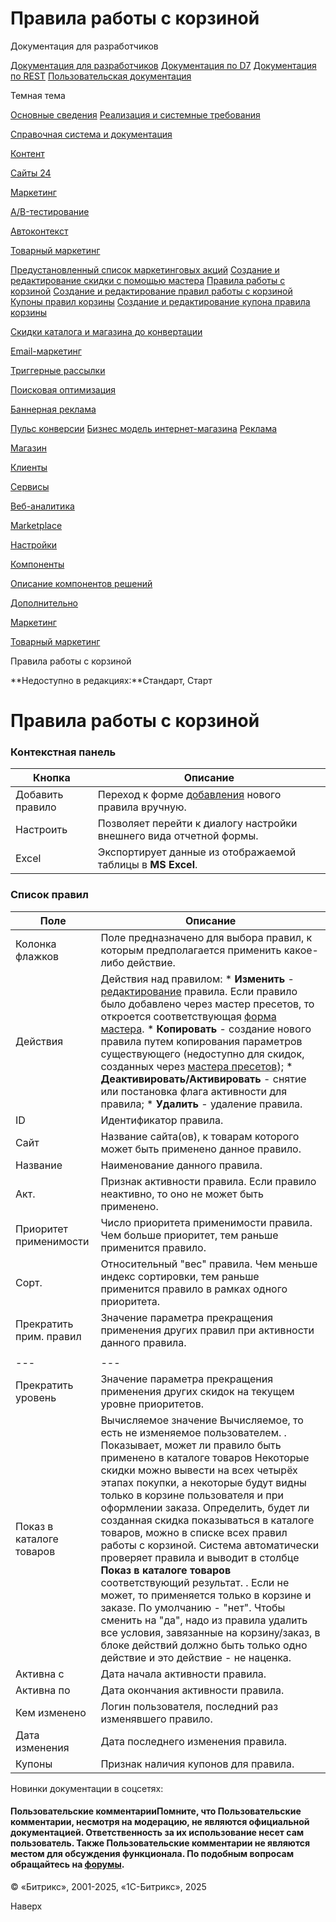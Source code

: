 # Правила работы с корзиной

Документация для разработчиков

[Документация для разработчиков](https://dev.1c-bitrix.ru/api_help/)
[Документация по D7](https://dev.1c-bitrix.ru/api_d7/)
[Документация по REST](https://dev.1c-bitrix.ru/rest_help/)
[Пользовательская документация](https://dev.1c-bitrix.ru/user_help/)

Темная тема

[Основные сведения](/user_help/index.php)
[Реализация и системные требования](/user_help/reqintro.php)

[Справочная система и документация](/user_help/help/index.php)

[Контент](/user_help/content/index.php)

[Сайты 24](/user_help/sites24/index.php)

[Маркетинг](/user_help/marketing/index.php)

[A/B-тестирование](/user_help/marketing/ab_testing/index.php)

[Автоконтекст](/user_help/marketing/context_adv/index.php)

[Товарный маркетинг](/user_help/marketing/discounts/index.php)

[Предустановленный список маркетинговых акций](/user_help/marketing/discounts/sale_discount_preset_list.php)
[Создание и редактирование скидки с помощью мастера](/user_help/marketing/discounts/sale_discount_preset_detail.php)
[Правила работы с корзиной](/user_help/marketing/discounts/sale_discount.php)
[Создание и редактирование правил работы с корзиной](/user_help/marketing/discounts/sale_discount_edit.php)
[Купоны правил корзины](/user_help/marketing/discounts/sale_discount_coupons.php)
[Создание и редактирование купона правила корзины](/user_help/marketing/discounts/sale_discount_coupon_edit.php)

[Скидки каталога и магазина до конвертации](/user_help/marketing/discounts/marketing_old/index.php)

[Email-маркетинг](/user_help/marketing/sender/index.php)

[Триггерные рассылки](/user_help/marketing/triggered_emails/index.php)

[Поисковая оптимизация](/user_help/marketing/seo/index.php)

[Баннерная реклама](/user_help/marketing/advertising/index.php)

[Пульс конверсии](/user_help/marketing/conversion_pulse.php)
[Бизнес модель интернет-магазина](/user_help/marketing/web_store_business_model.php)
[Реклама](/user_help/marketing/ads.php)

[Магазин](/user_help/store/index.php)

[Клиенты](/user_help/clients/index.php)

[Сервисы](/user_help/service/index.php)

[Веб-аналитика](/user_help/statistic/index.php)

[Marketplace](/user_help/marketplace/index.php)

[Настройки](/user_help/settings/index.php)

[Компоненты](/user_help/components/index.php)

[Описание компонентов решений](/user_help/description_decisions/index.php)

[Дополнительно](/user_help/additional/index.php)

[Маркетинг](/user_help/marketing/index.php)

[Товарный маркетинг](/user_help/marketing/discounts/index.php)

Правила работы с корзиной

**Недоступно в редакциях:**Стандарт, Старт

# Правила работы с корзиной

### Контекстная панель

| Кнопка | Описание |
| --- | --- |
| Добавить правило | Переход к форме [добавления](/user_help/marketing/discounts/sale_discount_edit.php) нового правила вручную. |
| Настроить | Позволяет перейти к диалогу настройки внешнего вида отчетной формы. |
| Excel | Экспортирует данные из отображаемой таблицы в **MS Excel**. |

### Список правил

| Поле | Описание |
| --- | --- |
| Колонка флажков | Поле предназначено для выбора правил, к которым предполагается применить какое-либо действие. |
| Действия | Действия над правилом:  * **Изменить** - [редактирование](/user_help/marketing/discounts/sale_discount_edit.php) правила. Если правило было добавлено через мастер пресетов, то откроется соответствующая [форма мастера](/user_help/marketing/discounts/sale_discount_preset_detail.php). * **Копировать** - создание нового правила путем копирования параметров существующего (недоступно для скидок, созданных через [мастера пресетов](/user_help/marketing/discounts/sale_discount_preset_list.php)); * **Деактивировать/Активировать** - снятие или постановка флага активности для правила; * **Удалить** - удаление правила. |
| ID | Идентификатор правила. |
| Сайт | Название сайта(ов), к товарам которого может быть применено данное правило. |
| Название | Наименование данного правила. |
| Акт. | Признак активности правила. Если правило неактивно, то оно не может быть применено. |
| Приоритет применимости | Число приоритета применимости правила. Чем больше приоритет, тем раньше применится правило. |
| Сорт. | Относительный "вес" правила. Чем меньше индекс сортировки, тем раньше применится правило в рамках одного приоритета. |
| Прекратить прим. правил | Значение параметра прекращения применения других правил при активности данного правила. |
||  |  |
| --- | --- |
| Прекратить уровень | Значение параметра прекращения применения других скидок на текущем уровне приоритетов. |
| Показ в каталоге товаров | Вычисляемое значение    Вычисляемое, то есть не изменяемое пользователем. . Показывает, может ли правило быть применено в каталоге товаров    Некоторые скидки можно вывести на всех четырёх этапах покупки, а некоторые будут видны только в корзине пользователя и при оформлении заказа.    Определить, будет ли созданная скидка показываться в каталоге товаров, можно в списке всех правил работы с корзиной. Система автоматически проверяет правила и выводит в столбце **Показ в каталоге товаров** соответствующий результат.   . Если не может, то применяется только в корзине и заказе. По умолчанию - "нет". Чтобы сменить на "да", надо из правила удалить все условия, завязанные на корзину/заказ, в блоке действий должно быть только одно действие и это действие - не наценка. |
 Активна с | Дата начала активности правила. |
| Активна по | Дата окончания активности правила. |
| Кем изменено | Логин пользователя, последний раз изменявшего правило. |
| Дата изменения | Дата последнего изменения правила. |
| Купоны | Признак наличия купонов для правила. |

Новинки документации в соцсетях:

#### Пользовательские комментарииПомните, что Пользовательские комментарии, несмотря на модерацию, не являются официальной документацией. Ответственность за их использование несет сам пользователь. Также Пользовательские комментарии не являются местом для обсуждения функционала. По подобным вопросам обращайтесь на [форумы](http://dev.1c-bitrix.ru/community/forums/group1/).

© «Битрикс», 2001-2025, «1С-Битрикс», 2025

Наверх